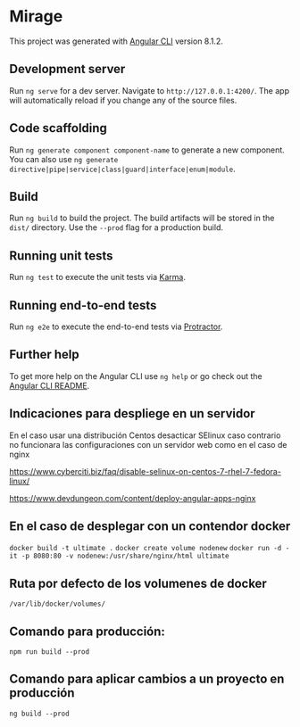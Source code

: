 # Mirage

This project was generated with [Angular CLI](https://github.com/angular/angular-cli) version 8.1.2.

## Development server

Run `ng serve` for a dev server. Navigate to `http://127.0.0.1:4200/`. The app will automatically reload if you change any of the source files.

## Code scaffolding

Run `ng generate component component-name` to generate a new component. You can also use `ng generate directive|pipe|service|class|guard|interface|enum|module`.

## Build

Run `ng build` to build the project. The build artifacts will be stored in the `dist/` directory. Use the `--prod` flag for a production build.

## Running unit tests

Run `ng test` to execute the unit tests via [Karma](https://karma-runner.github.io).

## Running end-to-end tests

Run `ng e2e` to execute the end-to-end tests via [Protractor](http://www.protractortest.org/).

## Further help

To get more help on the Angular CLI use `ng help` or go check out the [Angular CLI README](https://github.com/angular/angular-cli/blob/master/README.md).

## Indicaciones para despliege en un servidor 

En el caso usar una distribución Centos desacticar SElinux caso contrario no funcionara las configuraciones
con un servidor web como en el caso de nginx 

https://www.cyberciti.biz/faq/disable-selinux-on-centos-7-rhel-7-fedora-linux/

https://www.devdungeon.com/content/deploy-angular-apps-nginx 

## En el caso de desplegar con un contendor docker 


`docker build -t ultimate .`
`docker create volume nodenew`
`docker run -d -it -p 8080:80 -v nodenew:/usr/share/nginx/html ultimate`

## Ruta por defecto de los volumenes de docker 

`/var/lib/docker/volumes/`

## Comando para producción:

`npm run build --prod`


## Comando para aplicar cambios a un proyecto en producción

`ng build --prod`
